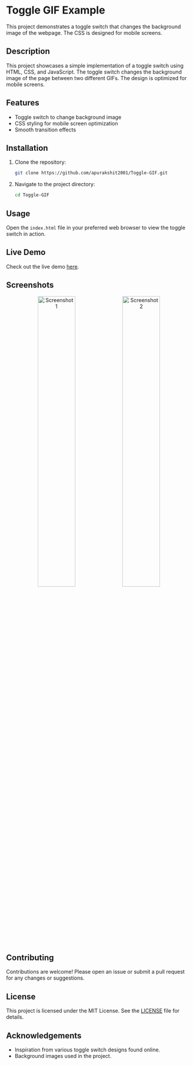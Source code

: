 # Toggle GIF Example

This project demonstrates a toggle switch that changes the background image of the webpage. The CSS is designed for mobile screens.

## Description

This project showcases a simple implementation of a toggle switch using HTML, CSS, and JavaScript. The toggle switch changes the background image of the page between two different GIFs. The design is optimized for mobile screens.

## Features

- Toggle switch to change background image
- CSS styling for mobile screen optimization
- Smooth transition effects

## Installation

1. Clone the repository:
    ```sh
    git clone https://github.com/apurakshit2001/Toggle-GIF.git
    ```
2. Navigate to the project directory:
    ```sh
    cd Toggle-GIF
    ```

## Usage

Open the `index.html` file in your preferred web browser to view the toggle switch in action.

## Live Demo

Check out the live demo [here](https://apurakshit2001.github.io/Toggle-GIF/).

## Screenshots

<p align="center">
    <img src="https://github.com/user-attachments/assets/63180791-d087-46f6-b139-be747eab326d" alt="Screenshot 1" width="45%">
    <img src="https://github.com/user-attachments/assets/697db4f4-3a4d-45c1-b922-c4f00be75ae4" alt="Screenshot 2" width="45%">
</p>

## Contributing

Contributions are welcome! Please open an issue or submit a pull request for any changes or suggestions.

## License

This project is licensed under the MIT License. See the [LICENSE](LICENSE) file for details.

## Acknowledgements

- Inspiration from various toggle switch designs found online.
- Background images used in the project.

